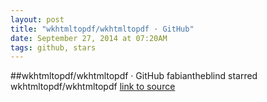 ```yaml
---
layout: post
title: "wkhtmltopdf/wkhtmltopdf · GitHub"
date: September 27, 2014 at 07:20AM
tags: github, stars
---
```

##wkhtmltopdf/wkhtmltopdf · GitHub
fabiantheblind starred wkhtmltopdf/wkhtmltopdf
[link to source](http://ift.tt/1n7cJcX) 
